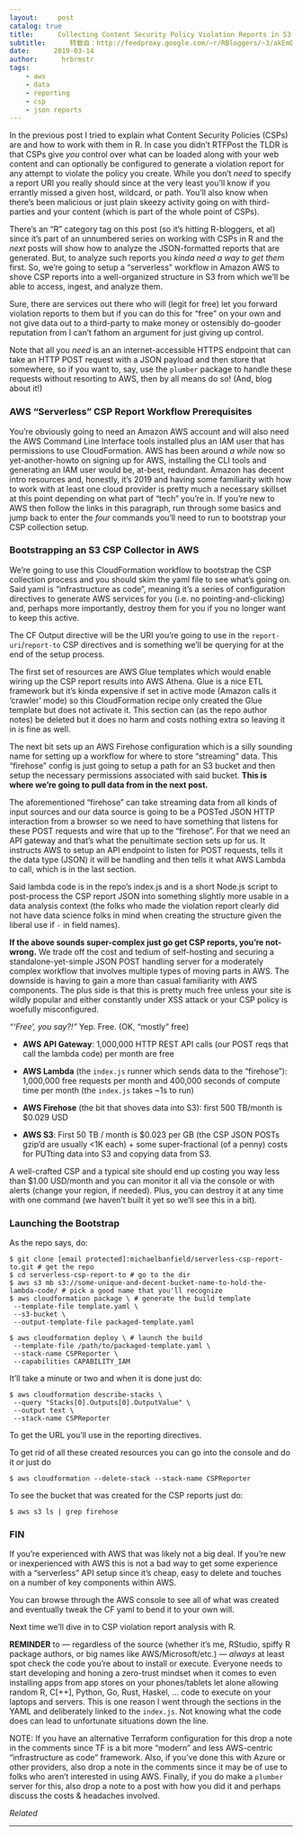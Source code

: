 ```yaml
---
layout:     post
catalog: true
title:      Collecting Content Security Policy Violation Reports in S3 (‘Effortlessly’/’Freely’)
subtitle:      转载自：http://feedproxy.google.com/~r/RBloggers/~3/akEmODLFlFw/
date:      2019-03-14
author:      hrbrmstr
tags:
    - aws
    - data
    - reporting
    - csp
    - json reports
---
```






In the previous post I tried to explain what Content Security Policies (CSPs) are and how to work with them in R. In case you didn’t RTFPost the TLDR is that CSPs give *you* control over what can be loaded along with your web content and can optionally be configured to generate a violation report for any attempt to violate the policy you create. While you don’t *need* to specify a report URI you really should since at the very least you’ll know if you errantly missed a given host, wildcard, or path. You’ll also know when there’s been malicious or just plain skeezy activity going on with third-parties and your content (which is part of the whole point of CSPs).

There’s an “R” category tag on this post (so it’s hitting R-bloggers, et al) since it’s part of an unnumbered series on working with CSPs in R and the *next* posts will show how to analyze the JSON-formatted reports that are generated. But, to analyze such reports you *kinda need a way to get them* first. So, we’re going to setup a “serverless” workflow in Amazon AWS to shove CSP reports into a well-organized structure in S3 from which we’ll be able to access, ingest, and analyze them.

Sure, there are services out there who will (legit for free) let you forward violation reports to them but if you can do this for “free” on your own and not give data out to a third-party to make money or ostensibly do-gooder reputation from I can’t fathom an argument for just giving up control.

Note that all you *need* is an an internet-accessible HTTPS endpoint that can take an HTTP POST request with a JSON payload and then store that somewhere, so if you want to, say, use the `plumber` package to handle these requests without resorting to AWS, then by all means do so! (And, blog about it!)

### AWS “Serverless” CSP Report Workflow Prerequisites

You’re obviously going to need an Amazon AWS account and will also need the AWS Command Line Interface tools installed plus an IAM user that has permissions to use CloudFormation. AWS has been around *a while* now so yet-another-howto on signing up for AWS, installing the CLI tools and generating an IAM user would be, at-best, redundant. Amazon has decent intro resources and, honestly, it’s 2019 and having some familiarity with how to work with at least one cloud provider is pretty much a necessary skillset at this point depending on what part of “tech” you’re in. If you’re new to AWS then follow the links in this paragraph, run through some basics and jump back to enter the *four* commands you’ll need to run to bootstrap your CSP collection setup.

### Bootstrapping an S3 CSP Collector in AWS

We’re going to use this CloudFormation workflow to bootstrap the CSP collection process and you should skim the yaml file to see what’s going on. Said yaml is “infrastructure as code”, meaning it’s a series of configuration directives to generate AWS services for you (i.e. no pointing-and-clicking) and, perhaps more importantly, destroy them for you if you no longer want to keep this active.

The CF Output directive will be the URI you’re going to use in the `report-uri`/`report-to` CSP directives and is something we’ll be querying for at the end of the setup process.

The first set of resources are AWS Glue templates which would enable wiring up the CSP report results into AWS Athena. Glue is a nice ETL framework but it’s kinda expensive if set in active mode (Amazon calls it ‘crawler’ mode) so this CloudFormation recipe only created the Glue template but does not activate it. This section can (as the repo author notes) be deleted but it does no harm and costs nothing extra so leaving it in is fine as well.

The next bit sets up an AWS Firehose configuration which is a silly sounding name for setting up a workflow for where to store “streaming” data. This “firehose” config is just going to setup a path for an S3 bucket and then setup the necessary permissions associated with said bucket. **This is where we’re going to pull data from in the next post.**

The aforementioned “firehose” can take streaming data from all kinds of input sources and our data source is going to be a POSTed JSON HTTP interaction from a browser so we need to have something that listens for these POST requests and wire that up to the “firehose”. For that we need an API gateway and that’s what the penultimate section sets up for us. It instructs AWS to setup an API endpoint to listen for POST requests, tells it the data type (JSON) it will be handling and then tells it what AWS Lambda to call, which is in the last section.

Said lambda code is in the repo’s index.js and is a short Node.js script to post-process the CSP report JSON into something slightly more usable in a data analysis context (the folks who made the violation report clearly did not have data science folks in mind when creating the structure given the liberal use if `-` in field names).

**If the above sounds super-complex just go get CSP reports, you’re not-wrong.** We trade off the cost and tedium of self-hosting and securing a standalone-yet-simple JSON POST handling server for a moderately complex workflow that involves multiple types of moving parts in AWS. The downside is having to gain a more than casual familiarity with AWS components. The plus side is that this is pretty much free unless your site is wildly popular and either constantly under XSS attack or your CSP policy is woefully misconfigured.

*“‘Free’, you say?!”* Yep. Free. (OK, “mostly” free)

- **AWS API Gateway**: 1,000,000 HTTP REST API calls (our POST reqs that call the lambda code) per month are free

- **AWS Lambda** (the `index.js` runner which sends data to the “firehose”): 1,000,000 free requests per month and 400,000 seconds of compute time per month (the `index.js` takes ~1s to run)

- **AWS Firehose** (the bit that shoves data into S3): first 500 TB/month is $0.029 USD

- **AWS S3**: First 50 TB / month is $0.023 per GB (the CSP JSON POSTs gzip’d are usually <1K each) + some super-fractional (of a penny) costs for PUTting data into S3 and copying data from S3.


A well-crafted CSP and a typical site should end up costing you way less than $1.00 USD/month and you can monitor it all via the console or with alerts (change your region, if needed). Plus, you can destroy it at any time with one command (we haven’t built it yet so we’ll see this in a bit).

### Launching the Bootstrap

As the repo says, do:

```
$ git clone [email protected]:michaelbanfield/serverless-csp-report-to.git # get the repo
$ cd serverless-csp-report-to # go to the dir
$ aws s3 mb s3://some-unique-and-decent-bucket-name-to-hold-the-lambda-code/ # pick a good name that you'll recognize
$ aws cloudformation package \ # generate the build template
 --template-file template.yaml \
 --s3-bucket \
 --output-template-file packaged-template.yaml

$ aws cloudformation deploy \ # launch the build
 --template-file /path/to/packaged-template.yaml \
 --stack-name CSPReporter \
 --capabilities CAPABILITY_IAM

```

It’ll take a minute or two and when it is done just do:

```
$ aws cloudformation describe-stacks \ 
 --query "Stacks[0].Outputs[0].OutputValue" \
 --output text \
 --stack-name CSPReporter

```

To get the URL you’ll use in the reporting directives.

To get rid of all these created resources you can go into the console and do it *or* just do

```
$ aws cloudformation --delete-stack --stack-name CSPReporter

```

To see the bucket that was created for the CSP reports just do:

```
$ aws s3 ls | grep firehose

```

### FIN

If you’re experienced with AWS that was likely not a big deal. If you’re new or inexperienced with AWS this is not a bad way to get some experience with a “serverless” API setup since it’s cheap, easy to delete and touches on a number of key components within AWS.

You can browse through the AWS console to see all of what was created and eventually tweak the CF yaml to bend it to your own will.

Next time we’ll dive in to CSP violation report analysis with R.

**REMINDER** to — regardless of the source (whether it’s me, RStudio, spiffy R package authors, or big names like AWS/Microsoft/etc.) — *always* at least spot check the code you’re about to install or execute. Everyone needs to start developing and honing a zero-trust mindset when it comes to even installing apps from app stores on your phones/tablets let alone allowing random R, C[++], Python, Go, Rust, Haskel, … code to execute on your laptops and servers. This is one reason I went through the sections in the YAML and deliberately linked to the `index.js`. Not knowing what the code does can lead to unfortunate situations down the line.

NOTE: If you have an alternative Terraform configuration for this drop a note in the comments since TF is a bit more “modern” and less AWS-centric “infrastructure as code” framework. Also, if you’ve done this with Azure or other providers, also drop a note in the comments since it may be of use to folks who aren’t interested in using AWS. Finally, if you do make a `plumber` server for this, also drop a note to a post with how you did it and perhaps discuss the costs & headaches involved.


*Related*








---
